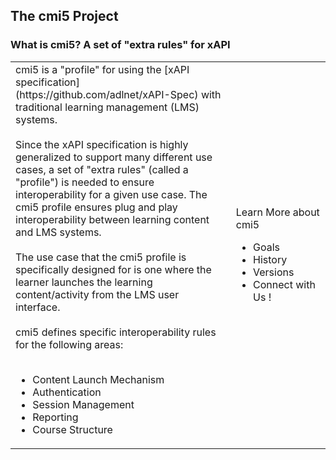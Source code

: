 ## The cmi5 Project


### What is cmi5? A set of "extra rules" for xAPI

<table border="0">
<tr width="50%">
  <td>
cmi5 is a "profile" for using the [xAPI specification](https://github.com/adlnet/xAPI-Spec) with traditional learning management (LMS) systems.
<br><br>
Since the xAPI specification is highly generalized to support many different use cases, a set of "extra rules" (called a "profile") is needed to ensure interoperability for a given use case. The cmi5 profile ensures plug and play interoperability between learning content and LMS systems.
<br><br>
The use case that the cmi5 profile is specifically designed for is one where the learner launches the learning content/activity from the LMS user interface.
<br><br>
cmi5 defines specific interoperability rules for the following areas:
<br><br>  
    
<ul>
<li>Content Launch Mechanism</li>
<li>Authentication</li>
<li>Session Management</li>
<li>Reporting</li>
<li>Course Structure</li>  
</ul>


</td>

<td  width="30%">
  

Learn More about cmi5

<ul>
<li>Goals</li>
<li>History</li>
<li>Versions</li>
<li>Connect with Us !</li>
</ul>

</td>
</tr>
</table>

